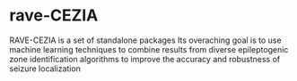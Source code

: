 # rave-CEZIA

RAVE-CEZIA is a set of standalone packages
Its overaching goal is to use machine learning techniques to combine results from diverse epileptogenic zone identification algorithms 
to improve the accuracy and robustness of seizure localization
